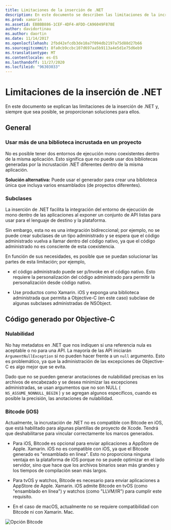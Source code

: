 ```yaml
---
title: Limitaciones de la inserción de .NET
description: En este documento se describen las limitaciones de la incrustación de .NET, la herramienta que permite consumir código .NET en otros lenguajes de programación.
ms.prod: xamarin
ms.assetid: EBBBB886-1CEF-4DF4-AFDD-CA96049F878E
author: davidortinau
ms.author: daortin
ms.date: 11/14/2017
ms.openlocfilehash: 2fbd42efcdb3de10a7f094db2197a75d88d27b66
ms.sourcegitcommit: 8fa0cb9ccbc107d697aa5b9113a4e5d1e75d6eb9
ms.translationtype: MT
ms.contentlocale: es-ES
ms.lasthandoff: 11/27/2020
ms.locfileid: "96303033"
---
```

# <a name="net-embedding-limitations"></a>Limitaciones de la inserción de .NET

En este documento se explican las limitaciones de la inserción de .NET y, siempre que sea posible, se proporcionan soluciones para ellos.

## <a name="general"></a>General

### <a name="use-more-than-one-embedded-library-in-a-project"></a>Usar más de una biblioteca incrustada en un proyecto

No es posible tener dos entornos de ejecución mono coexistentes dentro de la misma aplicación. Esto significa que no puede usar dos bibliotecas generadas por la incrustación .NET diferentes dentro de la misma aplicación.

**Solución alternativa:** Puede usar el generador para crear una biblioteca única que incluya varios ensamblados (de proyectos diferentes).

### <a name="subclassing"></a>Subclases

La inserción de .NET facilita la integración del entorno de ejecución de mono dentro de las aplicaciones al exponer un conjunto de API listas para usar para el lenguaje de destino y la plataforma.

Sin embargo, esta no es una integración bidireccional; por ejemplo, no se puede crear subclases de un tipo administrado y se espera que el código administrado vuelva a llamar dentro del código nativo, ya que el código administrado no es consciente de esta coexistencia.

En función de sus necesidades, es posible que se puedan solucionar las partes de esta limitación; por ejemplo,

* el código administrado puede ser p/Invoke en el código nativo. Esto requiere la personalización del código administrado para permitir la personalización desde código nativo.

* Use productos como Xamarin. iOS y exponga una biblioteca administrada que permita a Objective-C (en este caso) subclase de algunas subclases administradas de NSObject.

## <a name="objective-c-generated-code"></a>Código generado por Objective-C

### <a name="nullability"></a>Nulabilidad

No hay metadatos en .NET que nos indiquen si una referencia nula es aceptable o no para una API. La mayoría de las API iniciarán `ArgumentNullException` si no pueden hacer frente a un `null` argumento. Esto es problemático, ya que la administración de las excepciones de Objective-C es algo mejor que se evita.

Dado que no se pueden generar anotaciones de nulabilidad precisas en los archivos de encabezado y se desea minimizar las excepciones administradas, se usan argumentos que no son NULL ( `NS_ASSUME_NONNULL_BEGIN` ) y se agregan algunos específicos, cuando es posible la precisión, las anotaciones de nulabilidad.

### <a name="bitcode-ios"></a>Bitcode (iOS)

Actualmente, la incrustación de .NET no es compatible con Bitcode en iOS, que está habilitado para algunas plantillas de proyecto de Xcode. Tendrá que deshabilitarse para vincular correctamente los marcos generados.

* Para iOS, Bitcode es opcional para enviar aplicaciones a AppStore de Apple. Xamarin. iOS no es compatible con iOS, ya que el Bitcode generado es "ensamblado en línea". Esto no proporciona ninguna ventaja en la plataforma de iOS porque no se puede optimizar en el lado servidor, sino que hace que los archivos binarios sean más grandes y los tiempos de compilación sean más largos.

* Para tvOS y watchos, Bitcode es necesario para enviar aplicaciones a AppStore de Apple. Xamarin. iOS admite Bitcode en tvOS (como "ensamblado en línea") y watchos (como "LLVM/IR") para cumplir este requisito.

* En el caso de macOS, actualmente no se requiere compatibilidad con Bitcode ni con Xamarin. Mac.

![Opción Bitcode](images/ios-bitcode-option.png)
